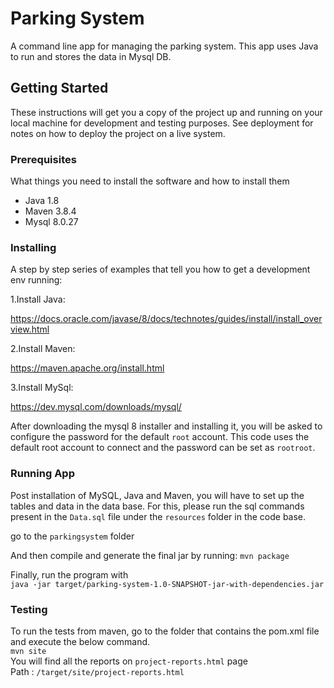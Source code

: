 # Parking System
A command line app for managing the parking system. 
This app uses Java to run and stores the data in Mysql DB.

## Getting Started

These instructions will get you a copy of the project up and running on your local machine for development and testing purposes. See deployment for notes on how to deploy the project on a live system.

### Prerequisites

What things you need to install the software and how to install them

- Java 1.8
- Maven 3.8.4
- Mysql 8.0.27

### Installing

A step by step series of examples that tell you how to get a development env running:

1.Install Java:

https://docs.oracle.com/javase/8/docs/technotes/guides/install/install_overview.html

2.Install Maven:

https://maven.apache.org/install.html

3.Install MySql:

https://dev.mysql.com/downloads/mysql/

After downloading the mysql 8 installer and installing it, you will be asked to configure the password for the default `root` account.
This code uses the default root account to connect and the password can be set as `rootroot`. 

### Running App

Post installation of MySQL, Java and Maven, you will have to set up the tables and data in the data base.
For this, please run the sql commands present in the `Data.sql` file under the `resources` folder in the code base.

go to the `parkingsystem` folder <br>

And then compile and generate the final jar by running: `mvn package`<br>

Finally, run  the program with <br>
`java -jar target/parking-system-1.0-SNAPSHOT-jar-with-dependencies.jar`



### Testing

To run the tests from maven, go to the folder that contains the pom.xml file and execute the below command.<br>
`mvn site`<br>
You will find all the reports on `project-reports.html` page<br>
Path : `/target/site/project-reports.html`
